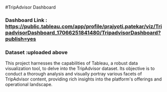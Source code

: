 #TripAdvisor Dashboard

### Dashboard Link : https://public.tableau.com/app/profile/prajyoti.patekar/viz/TripadvisorDashboard_17066251841480/TripadvisorDashboard?publish=yes

### Dataset :uploaded above 

This project harnesses the capabilities of Tableau, a robust data visualization tool, to delve into the TripAdvisor dataset. Its objective is to conduct a thorough analysis and visually portray various facets of TripAdvisor content, providing rich insights into the platform's offerings and operational landscape.
